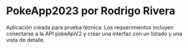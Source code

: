# PokeApp2023 por Rodrigo Rivera

Aplicación creada para prueba técnica.
Los requerimientos incluyen conectarse a la API pokeApiV2 y crear una interfaz con un listado y una vista de detalle.

